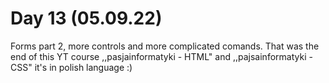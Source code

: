 # Day 13 (05.09.22)

Forms part 2, more controls and more complicated comands. That was the end of this YT course ,,pasjainformatyki - HTML" and ,,pajsainformatyki - CSS" it's in polish language :)